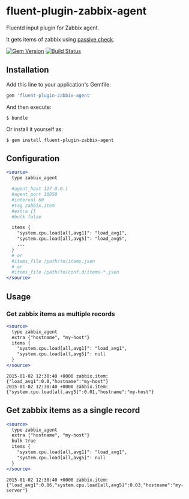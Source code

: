 # fluent-plugin-zabbix-agent

Fluentd input plugin for Zabbix agent.

It gets items of zabbix using [passive check](https://www.zabbix.com/documentation/2.4/manual/appendix/items/activepassive#passive_checks).

[![Gem Version](https://badge.fury.io/rb/fluent-plugin-zabbix-agent.svg)](http://badge.fury.io/rb/fluent-plugin-zabbix-agent)
[![Build Status](https://travis-ci.org/winebarrel/fluent-plugin-zabbix-agent.svg)](https://travis-ci.org/winebarrel/fluent-plugin-zabbix-agent)

## Installation

Add this line to your application's Gemfile:

```ruby
gem 'fluent-plugin-zabbix-agent'
```

And then execute:

    $ bundle

Or install it yourself as:

    $ gem install fluent-plugin-zabbix-agent

## Configuration

```apache
<source>
  type zabbix_agent

  #agent_host 127.0.0.1
  #agent_port 10050
  #interval 60
  #tag zabbix.item
  #extra {}
  #bulk false

  items {
    "system.cpu.load[all,avg1]": "load_avg1",
    "system.cpu.load[all,avg5]": "load_avg5",
    ...
  }
  # or
  #items_file /path/to/items.json
  # or
  #items_file /path/to/conf.d/items-*.json
</source>

```

## Usage

### Get zabbix items as multiple records

```apache
<source>
  type zabbix_agent
  extra {"hostname", "my-host"}
  items {
    "system.cpu.load[all,avg1]": "load_avg1",
    "system.cpu.load[all,avg5]": null
  }
</source>

```

```
2015-01-02 12:30:40 +0000 zabbix.item: {"load_avg1":0.0,"hostname":"my-host"}
2015-01-02 12:30:40 +0000 zabbix.item: {"system.cpu.load[all,avg5]":0.01,"hostname":"my-host"}
```

## Get zabbix items as a single record

```apache
<source>
  type zabbix_agent
  extra {"hostname", "my-host"}
  bulk true
  items {
    "system.cpu.load[all,avg1]": "load_avg1",
    "system.cpu.load[all,avg5]": null
  }
</source>

```

```
2015-01-02 12:30:40 +0000 zabbix.item: {"load_avg1":0.06,"system.cpu.load[all,avg5]":0.03,"hostname":"my-server"}
```
